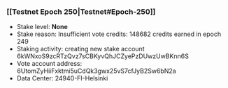 ### [[Testnet Epoch 250|Testnet#Epoch-250]]
* Stake level: **None**
* Stake reason: Insufficient vote credits: 148682 credits earned in epoch 249
* Staking activity: creating new stake account 6kWNxoS9zcRTzQvz7sCBKyvQhJCZyePzDUwzUwBKnn6S
* Vote account address: 6UtomZyHiiFxktmi5uCdQk3gwx25vS7cfJyB2Sw6bN2a
* Data Center: 24940-FI-Helsinki